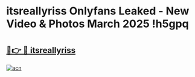 # itsreallyriss Onlyfans Leaked - New Video & Photos March 2025 !h5gpq

# <h2><a href="https://su1qe6.iuczelnia.edu.pl?title=itsreallyriss&ref=h5gpq">🔗👉 🔴 itsreallyriss</a></h2>

[![acn](https://github.com/user-attachments/assets/0f9c940e-d8b0-45ae-aac7-cd30a18b3e1c)](https://su1qe6.iuczelnia.edu.pl?title=itsreallyriss&ref=h5gpq)

